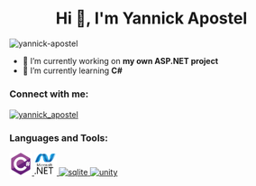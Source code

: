 <h1 align="center">Hi 👋, I'm Yannick Apostel</h1>
<p align="left"> <img src="https://komarev.com/ghpvc/?username=yannick-apostel&label=Profile%20views&color=0e75b6&style=flat" alt="yannick-apostel" /> </p>

- 🔭 I’m currently working on **my own ASP.NET project**
- 🌱 I’m currently learning **C#**

<h3 align="left">Connect with me:</h3>
<p align="left">
<a href="https://twitter.com/yannick_apostel" target="blank"><img align="center" src="https://raw.githubusercontent.com/rahuldkjain/github-profile-readme-generator/master/src/images/icons/Social/twitter.svg" alt="yannick_apostel" height="30" width="40" /></a>
</p>

<h3 align="left">Languages and Tools:</h3>
<p align="left"> <a href="https://www.w3schools.com/cs/" target="_blank" rel="noreferrer"> <img src="https://raw.githubusercontent.com/devicons/devicon/master/icons/csharp/csharp-original.svg" alt="csharp" width="40" height="40"/> </a> <a href="https://dotnet.microsoft.com/" target="_blank" rel="noreferrer"> <img src="https://raw.githubusercontent.com/devicons/devicon/master/icons/dot-net/dot-net-original-wordmark.svg" alt="dotnet" width="40" height="40"/> </a> <a href="https://www.sqlite.org/" target="_blank" rel="noreferrer"> <img src="https://www.vectorlogo.zone/logos/sqlite/sqlite-icon.svg" alt="sqlite" width="40" height="40"/> </a> <a href="https://unity.com/" target="_blank" rel="noreferrer"> <img src="https://www.vectorlogo.zone/logos/unity3d/unity3d-icon.svg" alt="unity" width="40" height="40"/> </a> </p>


